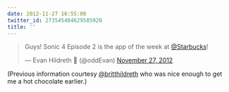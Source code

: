 ```yaml
---
date: 2012-11-27 16:55:00
twitter_id: 273545484629585920
title: ''
---
```


<blockquote class="twitter-tweet"><p lang="en" dir="ltr">Guys! Sonic 4 Episode 2 is the app of the week at <a href="https://twitter.com/Starbucks?ref_src=twsrc%5Etfw">@Starbucks</a>!</p>&mdash; Evan Hildreth 🔰 (@oddEvan) <a href="https://twitter.com/oddEvan/status/273526075479445504?ref_src=twsrc%5Etfw">November 27, 2012</a></blockquote>
<script async src="https://platform.twitter.com/widgets.js" charset="utf-8"></script>

(Previous information  courtesy [@britthildreth](https://twitter.com/britthildreth) who was nice enough to get me a hot chocolate earlier.)
